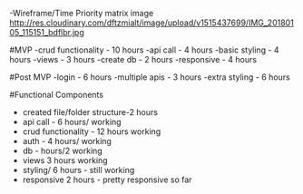 -Wireframe/Time Priority matrix image
http://res.cloudinary.com/dftzmialt/image/upload/v1515437699/IMG_20180105_115151_bdflbr.jpg

#MVP
-crud functionality - 10 hours
-api call - 4 hours
-basic styling - 4 hours
-views - 3 hours
-create db - 2 hours
-responsive - 4 hours

#Post MVP
-login - 6 hours
-multiple apis - 3 hours
-extra styling - 6 hours

#Functional Components
- created file/folder structure-2 hours
- api call - 6 hours/ working
- crud functionality - 12 hours working
- auth - 4 hours/ working
- db - hours/2 working
- views 3 hours working
- styling/ 6 hours - still working
- responsive 2 hours - pretty responsive so far
